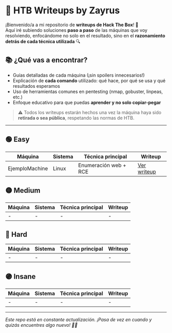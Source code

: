 # 🧠 HTB Writeups by Zayrus

¡Bienvenido/a a mi repositorio de **writeups de Hack The Box**! 🚩  
Aquí iré subiendo soluciones **paso a paso** de las máquinas que voy resolviendo, enfocándome no solo en el resultado, sino en el **razonamiento detrás de cada técnica utilizada** 🔍

## 📚 ¿Qué vas a encontrar?

- Guías detalladas de cada máquina (¡sin spoilers innecesarios!)
- Explicación de **cada comando** utilizado: qué hace, por qué se usa y qué resultados esperamos
- Uso de herramientas comunes en pentesting (nmap, gobuster, linpeas, etc.)
- Enfoque educativo para que puedas **aprender y no solo copiar-pegar**

> ⚠️ Todos los writeups estarán hechos una vez la máquina haya sido **retirada o sea pública**, respetando las normas de HTB.

---

## 🟢 Easy

| Máquina | Sistema | Técnica principal | Writeup |
|--------|---------|-------------------|---------|
| EjemploMachine | Linux | Enumeración web + RCE | [Ver writeup](writeups/EjemploMachine.md) |

## 🟡 Medium

| Máquina | Sistema | Técnica principal | Writeup |
|--------|---------|-------------------|---------|
| - | - | - | - |

## 🔴 Hard

| Máquina | Sistema | Técnica principal | Writeup |
|--------|---------|-------------------|---------|
| - | - | - | - |

## 🟣 Insane

| Máquina | Sistema | Técnica principal | Writeup |
|--------|---------|-------------------|---------|
| - | - | - | - |

---

*Este repo está en constante actualización. ¡Pasa de vez en cuando y quizás encuentres algo nuevo! 🧑‍💻*
